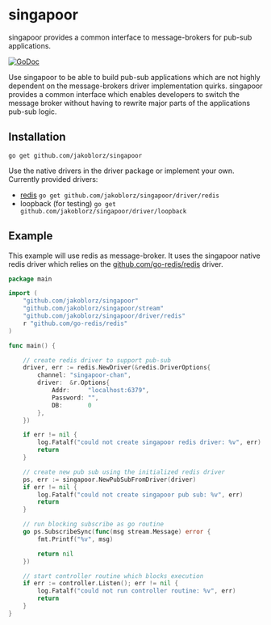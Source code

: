 # singapoor
singapoor provides a common interface to message-brokers for pub-sub applications.

[![GoDoc](https://godoc.org/github.com/jakoblorz/singapoor?status.svg)](https://godoc.org/github.com/jakoblorz/singapoor)

Use singapoor to be able to build pub-sub applications which are not
highly dependent on the message-brokers driver implementation quirks.
singapoor provides a common interface which enables developers to switch
the message broker without having to rewrite major parts of the applications
pub-sub logic.

## Installation

`go get github.com/jakoblorz/singapoor`

Use the native drivers in the driver package or implement your own. Currently provided drivers:
- [redis](https://redis.io/) `go get github.com/jakoblorz/singapoor/driver/redis`
- loopback (for testing) `go get github.com/jakoblorz/singapoor/driver/loopback`

## Example
This example will use redis as message-broker. It uses the singapoor native redis driver which
relies on the [github.com/go-redis/redis](http://github.com/go-redis/redis) driver.

```go
package main

import (
    "github.com/jakoblorz/singapoor"
    "github.com/jakoblorz/singapoor/stream"
    "github.com/jakoblorz/singapoor/driver/redis"
    r "github.com/go-redis/redis"
)

func main() {

    // create redis driver to support pub-sub
    driver, err := redis.NewDriver(&redis.DriverOptions{
        channel: "singapoor-chan",
        driver:  &r.Options{
            Addr:     "localhost:6379",
            Password: "",
            DB:       0
        },
    })

    if err != nil {
        log.Fatalf("could not create singapoor redis driver: %v", err)
        return
    }

    // create new pub sub using the initialized redis driver
    ps, err := singapoor.NewPubSubFromDriver(driver)
    if err != nil {
        log.Fatalf("could not create singapoor pub sub: %v", err)
        return
    }

    // run blocking subscribe as go routine
    go ps.SubscribeSync(func(msg stream.Message) error {
        fmt.Printf("%v", msg)

        return nil
    })

    // start controller routine which blocks execution
    if err := controller.Listen(); err != nil {
        log.Fatalf("could not run controller routine: %v", err)
        return
    }
}
```
